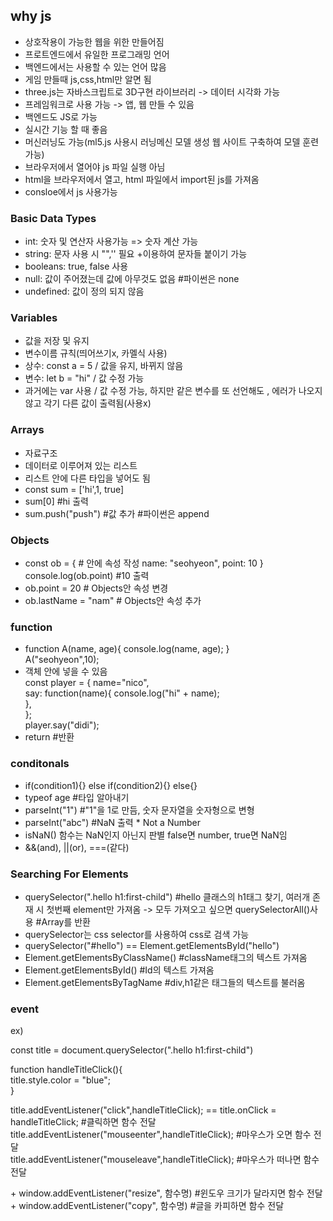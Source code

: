 ## why js
+ 상호작용이 가능한 웹을 위한 만들어짐
+ 프로트엔드에서 유일한 프로그래밍 언어
+ 백엔드에서는 사용할 수 있는 언어 많음
+ 게임 만들때 js,css,html만 알면 됨 
+ three.js는 자바스크립트로 3D구현 라이브러리 -> 데이터 시각화 가능
+ 프레임워크로 사용 가능 -> 앱, 웹 만들 수 있음
+ 백엔드도 JS로 가능
+ 실시간 기능 할 때 좋음
+ 머신러닝도 가능(ml5.js 사용시 러닝메신 모델 생성 웹 사이트 구축하여 모델 훈련 가능)
+ 브라우저에서 열어야 js 파일 실행 아님
+ html을 브라우저에서 열고, html 파일에서 import된 js를 가져옴
+ consloe에서 js 사용가능

### Basic Data Types
+ int: 숫자 및 연산자 사용가능 => 숫자 계산 가능
+ string: 문자 사용 시 "",'' 필요 +이용하여 문자들 붙이기 가능
+ booleans: true, false 사용
+ null: 값이 주어졌는데 값에 아무것도 없음 #파이썬은 none
+ undefined: 값이 정의 되지 않음

### Variables
+ 값을 저장 및 유지 
+ 변수이름 규칙(띄어쓰기x, 카멜식 사용)
+ 상수: const a = 5 / 값을 유지, 바뀌지 않음
+ 변수: let b = "hi" / 값 수정 가능
+ 과거에는 var 사용 /  값 수정 가능, 하지만 같은 변수를 또 선언해도 , 에러가 나오지 않고 각기 다른 값이 출력됨(사용x)


### Arrays
+ 자료구조
+ 데이터로 이루어져 있는 리스트
+ 리스트 안에 다른 타입을 넣어도 됨
+ const sum = ['hi',1, true]
+ sum[0] #hi 출력
+ sum.push("push") #값 추가 #파이썬은 append

### Objects
+ const ob = { # 안에 속성 작성
    name: "seohyeon",
    point: 10
}  
console.log(ob.point) #10 출력
+ ob.point = 20 # Objects안 속성 변경
+ ob.lastName = "nam" # Objects안 속성 추가


### function
+ function A(name, age){ console.log(name, age); }  
    A("seohyeon",10);
+ 객체 안에 넣을 수 있음  
const player = {
    name="nico",  
    say: function(name){
        console.log("hi" + name);  
    },  
};  
player.say("didi");  
+ return #반환

### conditonals
+ if(condition1){} else if(condition2){} else{}
+ typeof age #타입 알아내기
+ parseInt("1") #"1"을 1로 만듬, 숫자 문자열을 숫자형으로 변형
+ parseInt("abc") #NaN 출력 * Not a Number
+ isNaN() 함수는 NaN인지 아닌지 판별 false면 number, true면 NaN임
+ &&(and), ||(or), ===(같다)

###  Searching For Elements
+ querySelector(".hello h1:first-child") #hello 클래스의 h1태그 찾기, 여러개 존재 시 첫번째 element만 가져옴 -> 모두 가져오고 싶으면 querySelectorAll()사용 #Array를 반환 
+ querySelector는 css selector를 사용하여 css로 검색 가능
+ querySelector("#hello") == Element.getElementsById("hello")
+ Element.getElementsByClassName() #className태그의 텍스트 가져옴
+ Element.getElementsById() #Id의 텍스트 가져옴
+ Element.getElementsByTagName #div,h1같은 태그들의 텍스트를 불러옴


### event
ex)
<p>
const title = document.querySelector(".hello h1:first-child")  

function handleTitleClick(){    
        title.style.color = "blue";  
}      

title.addEventListener("click",handleTitleClick); == title.onClick = handleTitleClick;  #클릭하면 함수 전달
title.addEventListener("mouseenter",handleTitleClick);
#마우스가 오면 함수 전달    
title.addEventListener("mouseleave",handleTitleClick);   #마우스가 떠나면 함수 전달 
</p>
+ window.addEventListener("resize", 함수명) #윈도우 크기가 달라지면 함수 전달
+ window.addEventListener("copy", 함수명) #글을 카피하면 함수 전달

